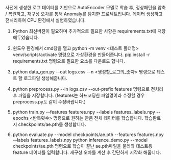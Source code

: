 사전에 생성한 로그 데이터를 기반으로 AutoEncoder 모델로 학습 후, 정상패턴을 압축 / 복원하고, 재구성 오차를 통해 Anomaly를 탐지한 프로젝트입니다.
데이터 생성하고 전처리하여 CPU 환경에서 실험하였습니다.

1. Python 최신버젼이 필요하며 추가적으로 필요한 사항은 requirements.txt에 저장해두었습니다.
   
2. 윈도우 환경에서 cmd창을 열고 python -m venv <테스트 폴더명>
  venv/scripts/activate 명령으로 가상환경을 만들어줍니다.
  pip install -r requirements.txt 명령으로 필요한 요소를 다운로드 합니다.

4. python data_gen.py --out logs.csv --n <생성할_로그의_숫자> 명령으로 테스트 할 로그파일 생성해줍니다.
  
5. python preprocess.py --in logs.csv --out-prefix features 명령으로 전처리 후 파일을 저장합니다.
  (features는 하드코딩한 파일명이라 수정할 경우 preprocess.py도 같이 수정바랍니다.)

6. python train.py --features features.npy --labels features_labels.npy --epochs <반복횟수> 명령으로 원하는 만큼 전체 데이터를 학습합니다.
  학습완료 시 checkpoints/ae.pth를 생성합니다. 
   
7. python evaluate.py --model checkpoints/ae.pth --features features.npy --labels features_labels.npy
  python inference_demo.py --model checkpoints/ae.pth 명령으로 학습이 끝난 ae.pth파일을 불러와 테스트용 feature 데이터를 입력합니다.
  재구성 오차를 계산 후 간단하게 시각화 해줍니다. 


